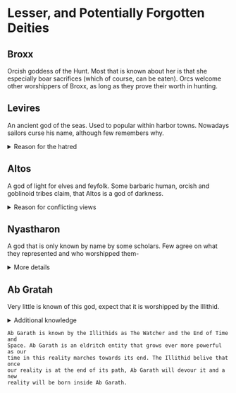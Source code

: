 # Lesser, and Potentially Forgotten Deities

## Broxx
Orcish goddess of the Hunt. Most that is known about her is that she especially boar sacrifices (which of course, can be eaten). Orcs welcome other worshippers of Broxx, as long as they prove their worth in hunting.

## Levires
An ancient god of the seas. Used to popular within harbor towns. Nowadays sailors curse his name, although few remembers why.

<details>
<summary>Reason for the hatred</summary>

Levires, in his anger, sank multiple islands to the bottom of the ocean due to sailors hunting his golden whales. He is currently worshipped by merfolk, who consider these islands a blessing from him.
</details>

## Altos
A god of light for elves and feyfolk. Some barbaric human, orcish and goblinoid tribes claim, that Altos is a god of darkness.

<details>
<summary>Reason for conflicting views</summary>

Altos is a god of light, but a selfish one. He claims all light for himself, which is said to cause night and other darkness.
</details>

## Nyastharon
A god that is only known by name by some scholars. Few agree on what they represented and who worshipped them-

<details>
<summary>More details</summary>

Nyastharon is less of a god, and more a powerful, chaotic eldritch entity, which still acts as a patron for some warlocks.
</details>

## Ab Gratah
Very little is known of this god, expect that it is worshipped by the Illithid.

<details>
    <summary>Additional knowledge<summary/>

    Ab Garath is known by the Illithids as The Watcher and the End of Time and
    Space. Ab Garath is an eldritch entity that grows ever more powerful as our
    time in this reality marches towards its end. The Illithid belive that once
    our reality is at the end of its path, Ab Garath will devour it and a new 
    reality will be born inside Ab Garath.

</details>

